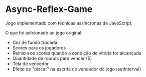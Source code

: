 # Async-Reflex-Game
Jogo implementado com técnicas assíncronas de JavaScript.

O que foi adicionado ao jogo original: 
  - Cor de fundo trocada
  - Scores para os jogadores
  - Reinicia os scores quando a condição de vitória for alcançada
  - Quantidade de rounds para vencer (5)
  - Tela de vencedor
  - Efeito de "piscar" na escrita do vencedor do jogo (setInterval)
